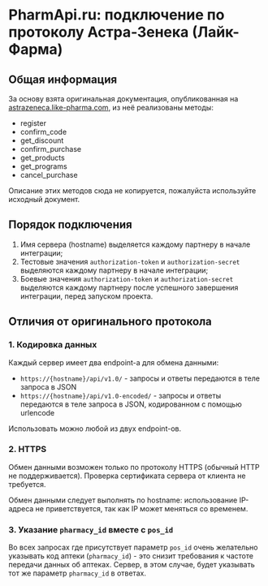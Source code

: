# PharmApi.ru: подключение по протоколу Астра-Зенека (Лайк-Фарма)

## Общая информация

За основу взята оригинальная документация, опубликованная на [astrazeneca.like-pharma.com](https://astrazeneca.like-pharma.com/api/documentation/), из неё реализованы методы: 

  * register
  * confirm_code
  * get_discount
  * confirm_purchase
  * get_products
  * get_programs
  * cancel_purchase
  
Описание этих методов сюда не копируется, пожалуйста используйте исходный документ.

## Порядок подключения

  1. Имя сервера (hostname) выделяется каждому партнеру в начале интеграции;
  2. Тестовые значения `authorization-token` и `authorization-secret` выделяются каждому партнеру в начале интеграции;
  3. Боевые значения  `authorization-token` и `authorization-secret` выделяются каждому партнеру после успешного завершения интеграции, перед запуском проекта.


## Отличия от оригинального протокола

### 1. Кодировка данных

Каждый сервер имеет два endpoint-а для обмена данными: 

 * `https://{hostname}/api/v1.0/` - запросы и ответы передаются в теле запроса в JSON
 * `https://{hostname}/api/v1.0-encoded/` - запросы и ответы передаются в теле запроса в JSON, кодированном с помощью urlencode 

Использовать можно любой из двух endpoint-ов.


### 2. HTTPS

Обмен данными возможен только по протоколу HTTPS (обычный HTTP не поддерживается). Проверка сертификата сервера от клиента не требуется.

Обмен данными следует выполнять по hostname: использование IP-адреса не приветствуется, так как IP может меняться со временем.


### 3. Указание `pharmacy_id` вместе с `pos_id` 

Во всех запросах где присутствует параметр `pos_id` очень желательно указывать код аптеки (`pharmacy_id`) - это снизит требования к частоте передачи данных об аптеках. Сервер, в этом случае, будет указывать тот же параметр `pharmacy_id` в ответах.

